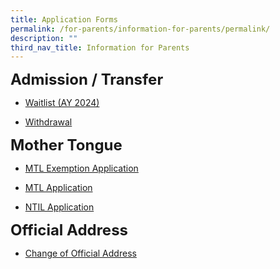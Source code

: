 ```yaml
---
title: Application Forms
permalink: /for-parents/information-for-parents/permalink/
description: ""
third_nav_title: Information for Parents
---
```

**<font size="5">Admission / Transfer</font>**


*   [Waitlist (AY 2024)](https://drive.google.com/file/d/1NgX0Y6-VZjvr4cNSnfkulPHFR-hbYnMX/view?usp=drive_link)  
    
*   [Withdrawal](https://drive.google.com/file/d/1KL-Dmnu42e7xCZp2xzTghpY-PW3u2Pv6/view?usp=drive_link)  


**<font size="5">Mother Tongue</font>**


*   [MTL Exemption Application](https://drive.google.com/file/d/1b_4V0W_L3X_Pd2OE9POdzl8L2QcReWHM/view?usp=drive_link)  
    
*   [MTL Application](https://drive.google.com/file/d/1FXm5FH12qC8FhSjyoVzmtPqq1N8J073f/view?usp=share_link)  

*   [NTIL Application](https://drive.google.com/file/d/1HSgqTDFpRPGv8gPlQbWPEt_A5iFBW__D/view?usp=drive_link)  


**<font size="5">Official Address</font>**


*   [Change of Official Address](https://drive.google.com/file/d/1c1Ct_PZFDiWc-qvzHFhUGVaGRarlxbqE/view?usp=drive_link)